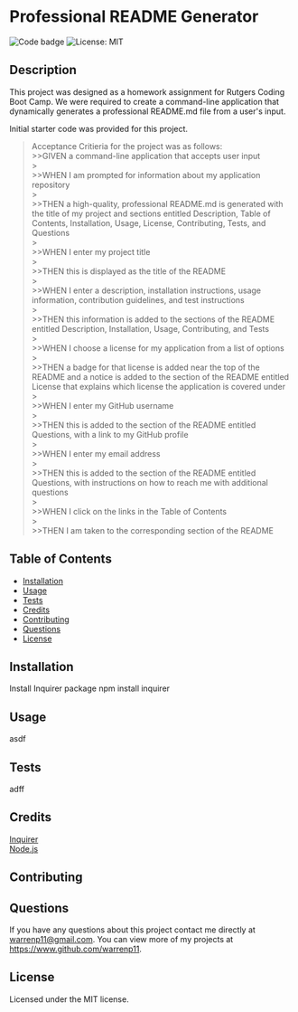 
  # Professional README Generator

  ![Code badge](https://img.shields.io/github/languages/top/warrenp11/professional-readme-generator) ![License: MIT](https://img.shields.io/badge/License-MIT-yellow.svg)

  ## Description
  This project was designed as a homework assignment for Rutgers Coding Boot Camp. We were required to create a command-line application that dynamically generates a professional README.md file from a user's input.
  
  Initial starter code was provided for this project.

  >Acceptance Critieria for the project was as follows:<br/>
    >>GIVEN a command-line application that accepts user input<br/>
    ><br/>
    >>WHEN I am prompted for information about my application repository<br/>
    ><br/>
    >>THEN a high-quality, professional README.md is generated with the title of my project and sections entitled Description, Table of Contents, Installation, Usage, License, Contributing, Tests, and Questions<br/>
    ><br/>
    >>WHEN I enter my project title<br/>
    ><br/>
    >>THEN this is displayed as the title of the README<br/>
    ><br/>
    >>WHEN I enter a description, installation instructions, usage information, contribution guidelines, and test instructions<br/>
    ><br/>
    >>THEN this information is added to the sections of the README entitled Description, Installation, Usage, Contributing, and Tests<br/>
    ><br/>
    >>WHEN I choose a license for my application from a list of options<br/>
    ><br/>
    >>THEN a badge for that license is added near the top of the README and a notice is added to the section of the README entitled License that explains which license the application is covered under<br/>
    ><br/>
    >>WHEN I enter my GitHub username<br/>
    ><br/>
    >>THEN this is added to the section of the README entitled Questions, with a link to my GitHub profile<br/>
    ><br/>
    >>WHEN I enter my email address<br/>
    ><br/>
    >>THEN this is added to the section of the README entitled Questions, with instructions on how to reach me with additional questions<br/>
    ><br/>
    >>WHEN I click on the links in the Table of Contents<br/>
    ><br/>
    >>THEN I am taken to the corresponding section of the README

  ## Table of Contents
  * [Installation](#installation)</br>
  * [Usage](#usage)</br>
  * [Tests](#tests)</br>
  * [Credits](#credits)</br>
  * [Contributing](#contributing)</br>
  * [Questions](#questions)</br>
  * [License](#license)
    
  ## Installation
  Install Inquirer package
    npm install inquirer

  ## Usage
  asdf

  ## Tests
  adff
  
  ## Credits
  [Inquirer](https://www.npmjs.com/package/inquirer)<br/>
  [Node.js](https://nodejs.org/en/docs/)

  ## Contributing
  

  ## Questions
  If you have any questions about this project contact me directly at warrenp11@gmail.com. You can view more of my projects at https://www.github.com/warrenp11.
  
  ## License
  Licensed under the MIT license.
